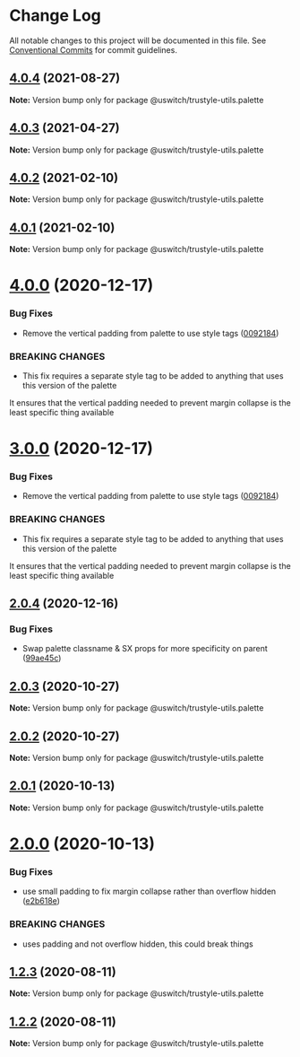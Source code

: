 # Change Log

All notable changes to this project will be documented in this file.
See [Conventional Commits](https://conventionalcommits.org) for commit guidelines.

## [4.0.4](https://github.com/uswitch/trustyle/compare/@uswitch/trustyle-utils.palette@4.0.3...@uswitch/trustyle-utils.palette@4.0.4) (2021-08-27)

**Note:** Version bump only for package @uswitch/trustyle-utils.palette





## [4.0.3](https://github.com/uswitch/trustyle/compare/@uswitch/trustyle-utils.palette@4.0.2...@uswitch/trustyle-utils.palette@4.0.3) (2021-04-27)

**Note:** Version bump only for package @uswitch/trustyle-utils.palette





## [4.0.2](https://github.com/uswitch/trustyle/compare/@uswitch/trustyle-utils.palette@4.0.0...@uswitch/trustyle-utils.palette@4.0.2) (2021-02-10)

**Note:** Version bump only for package @uswitch/trustyle-utils.palette





## [4.0.1](https://github.com/uswitch/trustyle/compare/@uswitch/trustyle-utils.palette@4.0.0...@uswitch/trustyle-utils.palette@4.0.1) (2021-02-10)

**Note:** Version bump only for package @uswitch/trustyle-utils.palette





# [4.0.0](https://github.com/uswitch/trustyle/compare/@uswitch/trustyle-utils.palette@2.0.4...@uswitch/trustyle-utils.palette@4.0.0) (2020-12-17)


### Bug Fixes

* Remove the vertical padding from palette to use style tags ([0092184](https://github.com/uswitch/trustyle/commit/0092184))


### BREAKING CHANGES

* This fix requires a separate style tag to be added to anything that
uses this version of the palette

It ensures that the vertical padding needed to prevent margin collapse
is the least specific thing available





# [3.0.0](https://github.com/uswitch/trustyle/compare/@uswitch/trustyle-utils.palette@2.0.4...@uswitch/trustyle-utils.palette@3.0.0) (2020-12-17)


### Bug Fixes

* Remove the vertical padding from palette to use style tags ([0092184](https://github.com/uswitch/trustyle/commit/0092184))


### BREAKING CHANGES

* This fix requires a separate style tag to be added to anything that
uses this version of the palette

It ensures that the vertical padding needed to prevent margin collapse
is the least specific thing available





## [2.0.4](https://github.com/uswitch/trustyle/compare/@uswitch/trustyle-utils.palette@2.0.3...@uswitch/trustyle-utils.palette@2.0.4) (2020-12-16)


### Bug Fixes

* Swap palette classname & SX props for more specificity on parent ([99ae45c](https://github.com/uswitch/trustyle/commit/99ae45c))





## [2.0.3](https://github.com/uswitch/trustyle/compare/@uswitch/trustyle-utils.palette@2.0.2...@uswitch/trustyle-utils.palette@2.0.3) (2020-10-27)

**Note:** Version bump only for package @uswitch/trustyle-utils.palette





## [2.0.2](https://github.com/uswitch/trustyle/compare/@uswitch/trustyle-utils.palette@2.0.1...@uswitch/trustyle-utils.palette@2.0.2) (2020-10-27)

**Note:** Version bump only for package @uswitch/trustyle-utils.palette





## [2.0.1](https://github.com/uswitch/trustyle/compare/@uswitch/trustyle-utils.palette@2.0.0...@uswitch/trustyle-utils.palette@2.0.1) (2020-10-13)

**Note:** Version bump only for package @uswitch/trustyle-utils.palette





# [2.0.0](https://github.com/uswitch/trustyle/compare/@uswitch/trustyle-utils.palette@1.2.5...@uswitch/trustyle-utils.palette@2.0.0) (2020-10-13)


### Bug Fixes

* use small padding to fix margin collapse rather than overflow hidden ([e2b618e](https://github.com/uswitch/trustyle/commit/e2b618e))


### BREAKING CHANGES

* uses padding and not overflow hidden, this could break things





## [1.2.3](https://github.com/uswitch/trustyle/compare/@uswitch/trustyle-utils.palette@1.2.2...@uswitch/trustyle-utils.palette@1.2.3) (2020-08-11)

**Note:** Version bump only for package @uswitch/trustyle-utils.palette





## [1.2.2](https://github.com/uswitch/trustyle/compare/@uswitch/trustyle-utils.palette@1.2.1...@uswitch/trustyle-utils.palette@1.2.2) (2020-08-11)

**Note:** Version bump only for package @uswitch/trustyle-utils.palette
